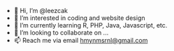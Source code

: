 - 👋 Hi, I’m @leezcak
- 👀 I’m interested in coding and website design
- 🌱 I’m currently learning R, PHP, Java, Javascript, etc.
- 💞️ I’m looking to collaborate on ...
- 📫 Reach me via email hmynmsrnl@gmail.com

<!---
leezcak/leezcak is a ✨ special ✨ repository because its `README.md` (this file) appears on your GitHub profile.
You can click the Preview link to take a look at your changes.
--->
